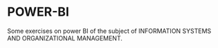 # POWER-BI
Some exercises on power BI of the subject of INFORMATION SYSTEMS AND ORGANIZATIONAL MANAGEMENT.
